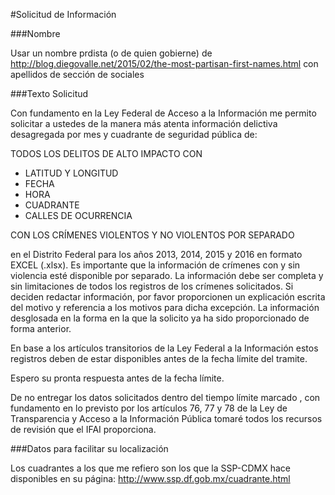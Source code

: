 #Solicitud de Información

###Nombre

Usar un nombre prdista (o de quien gobierne) de http://blog.diegovalle.net/2015/02/the-most-partisan-first-names.html con apellidos de sección de sociales


###Texto Solicitud

Con fundamento en la Ley Federal de Acceso a la Información me permito solicitar a ustedes de la manera más atenta información delictiva desagregada por mes y cuadrante de seguridad pública de:

TODOS LOS DELITOS DE ALTO IMPACTO CON 

* LATITUD Y LONGITUD 
* FECHA
* HORA 
* CUADRANTE
* CALLES DE OCURRENCIA 

CON LOS CRÍMENES VIOLENTOS Y NO VIOLENTOS POR SEPARADO

en el Distrito Federal para los años 2013, 2014, 2015 y 2016 en formato EXCEL (.xlsx). Es importante que la información de crímenes con y sin violencia esté disponible por separado. La información debe ser completa y sin limitaciones de todos los registros de los crímenes solicitados. Si deciden redactar información, por favor proporcionen un explicación escrita del motivo y referencia a los motivos para dicha excepción. La información desglosada en la forma en la que la solicito ya ha sido proporcionado de forma anterior.

En base a los artículos transitorios de la Ley Federal a la Información estos registros deben de estar disponibles antes de la fecha límite del tramite.

Espero su pronta respuesta antes de la fecha límite.

De no entregar los datos solicitados dentro del tiempo límite marcado , con fundamento en lo previsto por los artículos 76, 77 y 78 de la Ley de Transparencia y Acceso a la Información Pública tomaré todos los recursos de revisión que el IFAI proporciona.

###Datos para facilitar su localización

Los cuadrantes a los que me refiero son los que la SSP-CDMX hace disponibles en su página:
http://www.ssp.df.gob.mx/cuadrante.html
